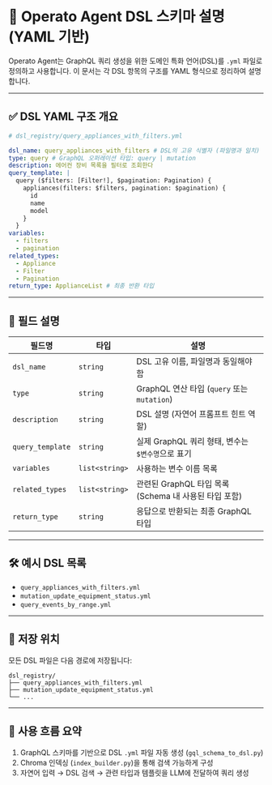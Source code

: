 # 📘 Operato Agent DSL 스키마 설명 (YAML 기반)

Operato Agent는 GraphQL 쿼리 생성을 위한 도메인 특화 언어(DSL)를 `.yml` 파일로 정의하고 사용합니다. 이 문서는 각 DSL 항목의 구조를 YAML 형식으로 정리하여 설명합니다.

---

## ✅ DSL YAML 구조 개요

```yaml
# dsl_registry/query_appliances_with_filters.yml

dsl_name: query_appliances_with_filters # DSL의 고유 식별자 (파일명과 일치)
type: query # GraphQL 오퍼레이션 타입: query | mutation
description: 에어컨 장비 목록을 필터로 조회한다
query_template: |
  query ($filters: [Filter!], $pagination: Pagination) {
    appliances(filters: $filters, pagination: $pagination) {
      id
      name
      model
    }
  }
variables:
  - filters
  - pagination
related_types:
  - Appliance
  - Filter
  - Pagination
return_type: ApplianceList # 최종 반환 타입
```

---

## 🧩 필드 설명

| 필드명           | 타입           | 설명                                                  |
| ---------------- | -------------- | ----------------------------------------------------- |
| `dsl_name`       | `string`       | DSL 고유 이름, 파일명과 동일해야 함                   |
| `type`           | `string`       | GraphQL 연산 타입 (`query` 또는 `mutation`)           |
| `description`    | `string`       | DSL 설명 (자연어 프롬프트 힌트 역할)                  |
| `query_template` | `string`       | 실제 GraphQL 쿼리 형태, 변수는 `$변수명`으로 표기     |
| `variables`      | `list<string>` | 사용하는 변수 이름 목록                               |
| `related_types`  | `list<string>` | 관련된 GraphQL 타입 목록 (Schema 내 사용된 타입 포함) |
| `return_type`    | `string`       | 응답으로 반환되는 최종 GraphQL 타입                   |

---

## 🛠️ 예시 DSL 목록

- `query_appliances_with_filters.yml`
- `mutation_update_equipment_status.yml`
- `query_events_by_range.yml`

---

## 📁 저장 위치

모든 DSL 파일은 다음 경로에 저장됩니다:

```
dsl_registry/
├── query_appliances_with_filters.yml
├── mutation_update_equipment_status.yml
└── ...
```

---

## 🔄 사용 흐름 요약

1. GraphQL 스키마를 기반으로 DSL `.yml` 파일 자동 생성 (`gql_schema_to_dsl.py`)
2. Chroma 인덱싱 (`index_builder.py`)을 통해 검색 가능하게 구성
3. 자연어 입력 → DSL 검색 → 관련 타입과 템플릿을 LLM에 전달하여 쿼리 생성
